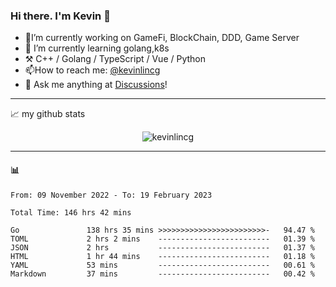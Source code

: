 ### Hi there. I'm Kevin 👋

- 🔭I’m currently working on GameFi, BlockChain, DDD, Game Server
- 🌱 I’m currently learning golang,k8s
-   :hammer_and_pick: C++ / Golang / TypeScript / Vue / Python
- 📫How to reach me: [@kevinlincg](https://twitter.com/kevinlincg) 
-   :thought_balloon: Ask me anything at [Discussions](https://github.com/kevinlincg/kevinlincg/discussions/new)!

---

📈 my github stats

<p align="center"> <img src="https://github-readme-stats-ouuan.vercel.app/api?username=kevinlincg&theme=dark&show_icons=true&count_private=true" alt="kevinlincg" />

---

#### :bar_chart: 

<!--START_SECTION:waka-->

```text
From: 09 November 2022 - To: 19 February 2023

Total Time: 146 hrs 42 mins

Go               138 hrs 35 mins >>>>>>>>>>>>>>>>>>>>>>>>-   94.47 %
TOML             2 hrs 2 mins    -------------------------   01.39 %
JSON             2 hrs           -------------------------   01.37 %
HTML             1 hr 44 mins    -------------------------   01.18 %
YAML             53 mins         -------------------------   00.61 %
Markdown         37 mins         -------------------------   00.42 %
```

<!--END_SECTION:waka-->
